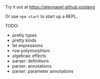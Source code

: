 Try it out at https://atennapel.github.io/plang

Or use `npm start` to start up a REPL.

TODO:
- pretty types
- pretty kinds
- let expressions
- row polymorphism
- algebraic effects
- parser: definitions
- parser: annotations
- parser: parameter annotations
